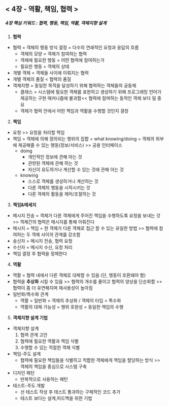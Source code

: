 ## < 4장 - 역활, 책임, 협력 >
##### 4장 핵심 키워드 : 협력, 행동, 책임, 역활, 객체지향 설계
1. **협력**
+ 협력 = 객체의 행동 방식 결정 = 다수의 연쇄적인 요청과 응답의 흐름
  + 객체의 모양 = 객체가 참여하는 협력
  + 객체에 필요한 행동 = 어떤 협력에 참여하는가
  + 필요한 행동 = 객체의 상태
+ 개별 객체 < 객체들 사이에 이뤄지는 협력
+ 개별 객체의 품질 < 협력의 품질
+ 객체지향 = 동일한 목적을 달성하기 위해 협력하는 객체들의 공동체
  + 클래스 = 시스템에 필요한 객체를 표현하고 생성하기 위해 프로그래밍 언어가 제공하는 구현 매커니즘에 불과함<< 협력에 참여하는 동적인 객체 보다 덜 중요
  + 객체가 협력 안에서 어떤 책임과 역활을 수행할 것인지 결정


2. **책임**
+ 요청 >> 요청을 처리할 책임
+ 책임 = 객체에 의해 정의되는 행위의 집합 = what knowing/doing = 객체의 외부에 제공해줄 수 있는 행동(정보/서비스) >> 공용 인터페이스
   + doing
      + 개인적인 정보에 관해 아는 것
      + 관련된 객체에 관해 하는 것
      + 자신이 유도하거나 계산할 수 있는 것에 관해 아는 것
  + knowing
    + 스스로 객체를 생성하거나 계산하는 것
    + 다른 객체의 행동을 시작시키는 것
    + 다른 객체의 활동을 제어/조절하는 것


3. **책임&메세지**
+ 메시지 전송 = 객체가 다른 객체에게 주어진 책임을 수행하도록 요청을 보내는 것 >> 객체간의 협력은 메시지를 통해 이뤄진다
+ 메시지 = 책임 = 한 객체가 다른 객체로 접근 할 수 있는 유일한 방법 >> 협력에 참여하는 두 객체 사이의 관계를 강조함
+ 송신자 = 메시지 전송, 협력 요청
+ 수신자 = 메시지 수신, 요청 처리
+ 책임 결정 후 협력을 정제한다


4. **역활**
+ 역활 = 협력 내에서 다른 객체로 대체할 수 있음 (단, 행동이 호환돼야 함)
+ 협력을 **추상화** 시킬 수 있음 >> 협력의 개수를 줄이고 협력의 양상을 단순화함 >> 협력이 좀 더 유연해지며 재사용성이 높아짐 
+ 일반화/특수화 관계
   + 역활 = 일반화 = 객체의 추상화 / 객체의 타입 = 특수화
   + 역활의 대체 가능성 = 행위 호완성 = 동일한 책임의 수행


5. **객체지향 설계 기법**
+ 객체지향 설계
  1. 협력 관계 고안
  2. 협력에 필요한 역활과 책임 식별
  3. 수행할 수 있는 적절한 객체 식별
+ 책임-주도 설계
  + 협력에 필요한 책임들을 식별하고 적합한 객체에게 책임을 할당하는 방식 >> 객체의 책임을 중심으로 시스템 구축
+ 디자인 패턴
  + 반복적으로 사용하는 패턴
+ 테스트-주도 개발
  + 선 테스트 작성 후 테스트 통과하는 구체적인 코드 추가
  + 테스트 보다는 설계,피드백을 위한 기법
